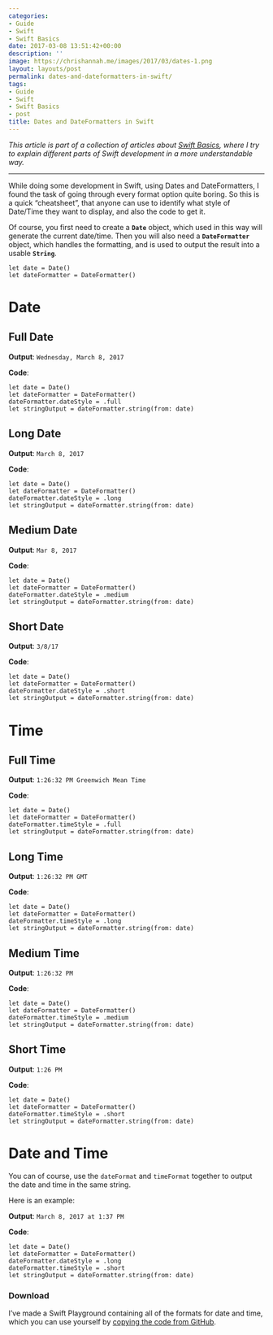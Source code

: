 ```yaml
---
categories:
- Guide
- Swift
- Swift Basics
date: 2017-03-08 13:51:42+00:00
description: ''
image: https://chrishannah.me/images/2017/03/dates-1.png
layout: layouts/post
permalink: dates-and-dateformatters-in-swift/
tags:
- Guide
- Swift
- Swift Basics
- post
title: Dates and DateFormatters in Swift
---
```


<div class="kg-card-markdown">
<p><em>This article is part of a collection of articles about <a href="http://radicalthinker.net/tag/swift-basics/">Swift Basics</a>, where I try to explain different parts of Swift development in a more understandable way.</em></p>
<hr />
<p>While doing some development in Swift, using Dates and DateFormatters, I found the task of going through every format option quite boring. So this is a quick &#8220;cheatsheet&#8221;, that anyone can use to identify what style of Date/Time they want to display, and also the code to get it.</p>
<p>Of course, you first need to create a <strong><code>Date</code></strong> object, which used in this way will generate the current date/time. Then you will also need a <strong><code>DateFormatter</code></strong> object, which handles the formatting, and is used to output the result into a usable <strong><code>String</code></strong>.</p>
<div class="language-swift">
<pre><code>let date = Date()
let dateFormatter = DateFormatter()
</code></pre>
</div>
<h1 id="date">Date</h1>
<h2 id="fulldate">Full Date</h2>
<p><strong>Output</strong>: <code>Wednesday, March 8, 2017</code></p>
<p><strong>Code</strong>:</p>
<div class="language-swift">
<pre><code>let date = Date()
let dateFormatter = DateFormatter()
dateFormatter.dateStyle = .full
let stringOutput = dateFormatter.string(from: date)
</code></pre>
</div>
<h2 id="longdate">Long Date</h2>
<p><strong>Output</strong>: <code>March 8, 2017</code></p>
<p><strong>Code</strong>:</p>
<div class="language-swift">
<pre><code>let date = Date()
let dateFormatter = DateFormatter()
dateFormatter.dateStyle = .long
let stringOutput = dateFormatter.string(from: date)
</code></pre>
</div>
<h2 id="mediumdate">Medium Date</h2>
<p><strong>Output</strong>: <code>Mar 8, 2017</code></p>
<p><strong>Code</strong>:</p>
<div class="language-swift">
<pre><code>let date = Date()
let dateFormatter = DateFormatter()
dateFormatter.dateStyle = .medium
let stringOutput = dateFormatter.string(from: date)
</code></pre>
</div>
<h2 id="shortdate">Short Date</h2>
<p><strong>Output</strong>: <code>3/8/17</code></p>
<p><strong>Code</strong>:</p>
<div class="language-swift">
<pre><code>let date = Date()
let dateFormatter = DateFormatter()
dateFormatter.dateStyle = .short
let stringOutput = dateFormatter.string(from: date)
</code></pre>
</div>
<h1 id="time">Time</h1>
<h2 id="fulltime">Full Time</h2>
<p><strong>Output</strong>: <code>1:26:32 PM Greenwich Mean Time</code></p>
<p><strong>Code</strong>:</p>
<div class="language-swift">
<pre><code>let date = Date()
let dateFormatter = DateFormatter()
dateFormatter.timeStyle = .full
let stringOutput = dateFormatter.string(from: date)
</code></pre>
</div>
<h2 id="longtime">Long Time</h2>
<p><strong>Output</strong>: <code>1:26:32 PM GMT</code></p>
<p><strong>Code</strong>:</p>
<div class="language-swift">
<pre><code>let date = Date()
let dateFormatter = DateFormatter()
dateFormatter.timeStyle = .long
let stringOutput = dateFormatter.string(from: date)
</code></pre>
</div>
<h2 id="mediumtime">Medium Time</h2>
<p><strong>Output</strong>: <code>1:26:32 PM</code></p>
<p><strong>Code</strong>:</p>
<div class="language-swift">
<pre><code>let date = Date()
let dateFormatter = DateFormatter()
dateFormatter.timeStyle = .medium
let stringOutput = dateFormatter.string(from: date)
</code></pre>
</div>
<h2 id="shorttime">Short Time</h2>
<p><strong>Output</strong>: <code>1:26 PM</code></p>
<p><strong>Code</strong>:</p>
<div class="language-swift">
<pre><code>let date = Date()
let dateFormatter = DateFormatter()
dateFormatter.timeStyle = .short
let stringOutput = dateFormatter.string(from: date)
</code></pre>
</div>
<h1 id="dateandtime">Date and Time</h1>
<p>You can of course, use the <code>dateFormat</code> and <code>timeFormat</code> together to output the date and time in the same string.</p>
<p>Here is an example:</p>
<p><strong>Output</strong>: <code>March 8, 2017 at 1:37 PM</code></p>
<p><strong>Code</strong>:</p>
<div class="language-swift">
<pre><code>let date = Date()
let dateFormatter = DateFormatter()
dateFormatter.dateStyle = .long
dateFormatter.timeStyle = .short
let stringOutput = dateFormatter.string(from: date)
</code></pre>
</div>
<h3 id="download">Download</h3>
<p>I&#8217;ve made a Swift Playground containing all of the formats for date and time, which you can use yourself by <a href="https://gist.github.com/chrishannah/003fa09a44649731c20cbdf788257316">copying the code from GitHub</a>.</p>
</div>
